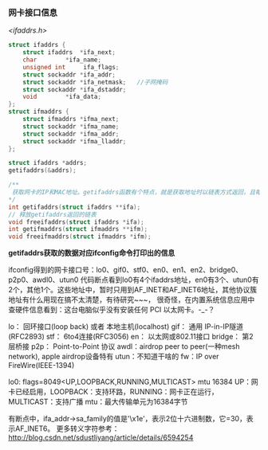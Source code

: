 ### 网卡接口信息

*\<ifaddrs.h\>* 

```objective-c
struct ifaddrs {
    struct ifaddrs  *ifa_next;
    char		*ifa_name;
    unsigned int	 ifa_flags;
    struct sockaddr	*ifa_addr;
    struct sockaddr	*ifa_netmask;	//子网掩码
    struct sockaddr	*ifa_dstaddr;
    void		*ifa_data;
};
struct ifmaddrs {
    struct ifmaddrs	*ifma_next;
    struct sockaddr	*ifma_name;
    struct sockaddr	*ifma_addr;
    struct sockaddr	*ifma_lladdr;
};

struct ifaddrs *addrs;
getifaddrs(&addrs);

/**
 获取网卡的IP和MAC地址。getifaddrs函数有个特点，就是获取地址时以链表方式返回，且每个链表节点要么是IP地址，要么是MAC地址，所以如果要将网卡的IP和MAC地址同时返回的话，需要对对返回链表进行查找和重新组合。
*/
int getifaddrs(struct ifaddrs **ifa);
// 释放getifaddrs返回的链表
void freeifaddrs(struct ifaddrs *ifa);
int getifmaddrs(struct ifmaddrs **ifm);
void freeifmaddrs(struct ifmaddrs *ifm);
```



**getifaddrs获取的数据对应ifconfig命令打印出的信息**

ifconfig得到的网卡接口号：lo0、gif0、stf0、en0、en1、en2、bridge0、p2p0、awdl0、utun0
代码断点看到lo0有4个ifaddrs地址，en0有3个、utun0有2个，其他1个。这些地址中，暂时只用到AF_INET和AF_INET6地址，其他协议簇地址有什么用现在搞不太清楚，有待研究~~~，
很奇怪，在内置系统信息应用中查硬件信息看到：这台电脑似乎没有安装任何 PCI 以太网卡。-_-？

lo：  回环接口(loop back) 或者 本地主机(localhost)
gif： 通用 IP-in-IP隧道(RFC2893)
stf： 6to4连接(RFC3056)
en：	 以太网或802.11接口
bridge： 第2层桥接
p2p： Point-to-Point 协议
awdl：airdrop peer to peer(一种mesh network), apple airdrop设备特有
utun：不知道干啥的
fw：IP over FireWire(IEEE-1394)

lo0: flags=8049\<UP,LOOPBACK,RUNNING,MULTICAST\> mtu 16384
UP：网卡已经启用，LOOPBACK：支持环路，RUNNING：网卡正在运行，MULTICAST：支持广播
mtu：最大传输单元为16384字节

有断点中，ifa_addr->sa_family的值是'\x1e'，表示2位十六进制数，它=30，表示AF_INET6。
更多转义字符参考：http://blog.csdn.net/sdustliyang/article/details/6594254